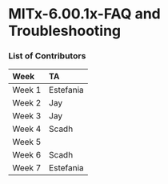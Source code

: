 # MITx-6.00.1x-FAQ and Troubleshooting

### List of Contributors
| Week   | TA        |
| :----- | :-------- |
| Week 1 | Estefania |
| Week 2 | Jay       |
| Week 3 | Jay       |
| Week 4 | Scadh     |
| Week 5 |           |
| Week 6 | Scadh     |
| Week 7 | Estefania |
